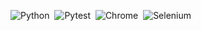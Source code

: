 ![Python](https://img.shields.io/badge/-Python-FC6D26?style=flat&logo=Python)&nbsp;
![Pytest](https://img.shields.io/badge/-Pytest-FFCE00?style=flat&logo=Pytest)&nbsp;
![Chrome](https://img.shields.io/badge/-Chrome-2E3192?style=flat&logo=googlechrome)&nbsp;
![Selenium](https://img.shields.io/badge/-Selenium-FFFFFF?style=flat&logo=Selenium)&nbsp;
